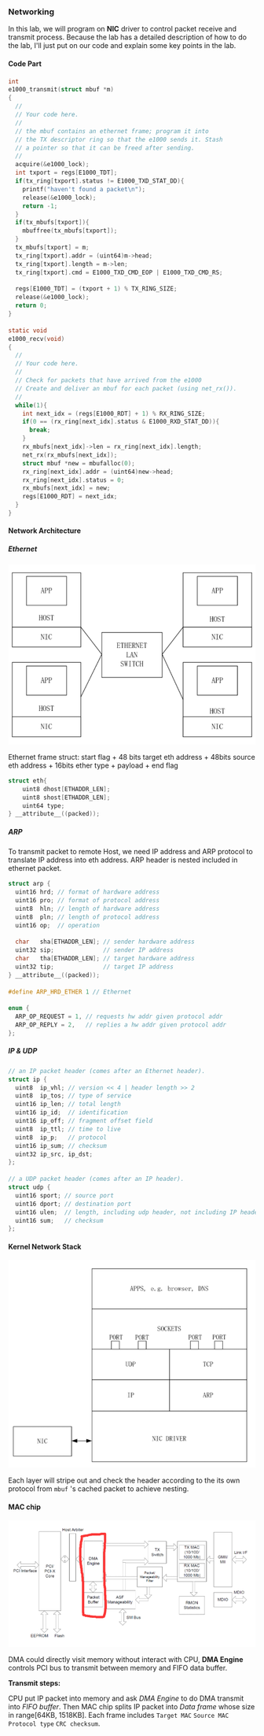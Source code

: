 ### Networking

In this lab, we will program on **NIC** driver to control packet receive and transmit process. Because the lab has a detailed description of how to do the lab, I'll just put on our code and explain some key points in the lab.



#### Code Part

```c
int
e1000_transmit(struct mbuf *m)
{
  //
  // Your code here.
  //
  // the mbuf contains an ethernet frame; program it into
  // the TX descriptor ring so that the e1000 sends it. Stash
  // a pointer so that it can be freed after sending.
  //
  acquire(&e1000_lock);
  int txport = regs[E1000_TDT];
  if(tx_ring[txport].status != E1000_TXD_STAT_DD){
    printf("haven't found a packet\n");
    release(&e1000_lock);
    return -1;
  }
  if(tx_mbufs[txport]){
    mbuffree(tx_mbufs[txport]);
  }
  tx_mbufs[txport] = m;
  tx_ring[txport].addr = (uint64)m->head;
  tx_ring[txport].length = m->len;
  tx_ring[txport].cmd = E1000_TXD_CMD_EOP | E1000_TXD_CMD_RS;

  regs[E1000_TDT] = (txport + 1) % TX_RING_SIZE;
  release(&e1000_lock);
  return 0;
}

static void
e1000_recv(void)
{
  //
  // Your code here.
  //
  // Check for packets that have arrived from the e1000
  // Create and deliver an mbuf for each packet (using net_rx()).
  //
  while(1){
    int next_idx = (regs[E1000_RDT] + 1) % RX_RING_SIZE;
    if(0 == (rx_ring[next_idx].status & E1000_RXD_STAT_DD)){
      break;
    }
    rx_mbufs[next_idx]->len = rx_ring[next_idx].length;
    net_rx(rx_mbufs[next_idx]);
    struct mbuf *new = mbufalloc(0);
    rx_ring[next_idx].addr = (uint64)new->head;
    rx_ring[next_idx].status = 0;
    rx_mbufs[next_idx] = new;
    regs[E1000_RDT] = next_idx;
  }
}
```



#### Network Architecture

##### Ethernet

![image-20220130143403111](Image/lab11-1.png)

Ethernet frame struct: start flag + 48 bits target eth address + 48bits source eth address + 16bits ether type + payload + end flag

```c
struct eth{
    uint8 dhost[ETHADDR_LEN];
    uint8 shost[ETHADDR_LEN];
    uint64 type;
} __attribute__((packed));
```

##### ARP

To transmit packet to remote Host, we need IP address and ARP protocol to translate IP address into eth address. ARP header is nested included in ethernet packet.

```c
struct arp {
  uint16 hrd; // format of hardware address
  uint16 pro; // format of protocol address
  uint8  hln; // length of hardware address
  uint8  pln; // length of protocol address
  uint16 op;  // operation

  char   sha[ETHADDR_LEN]; // sender hardware address
  uint32 sip;              // sender IP address
  char   tha[ETHADDR_LEN]; // target hardware address
  uint32 tip;              // target IP address
} __attribute__((packed));

#define ARP_HRD_ETHER 1 // Ethernet

enum {
  ARP_OP_REQUEST = 1, // requests hw addr given protocol addr
  ARP_OP_REPLY = 2,   // replies a hw addr given protocol addr
};
```



##### IP & UDP

```c
// an IP packet header (comes after an Ethernet header).
struct ip {
  uint8  ip_vhl; // version << 4 | header length >> 2
  uint8  ip_tos; // type of service
  uint16 ip_len; // total length
  uint16 ip_id;  // identification
  uint16 ip_off; // fragment offset field
  uint8  ip_ttl; // time to live
  uint8  ip_p;   // protocol
  uint16 ip_sum; // checksum
  uint32 ip_src, ip_dst;
};

// a UDP packet header (comes after an IP header).
struct udp {
  uint16 sport; // source port
  uint16 dport; // destination port
  uint16 ulen;  // length, including udp header, not including IP header
  uint16 sum;   // checksum
};
```



#### Kernel Network Stack

![image-20220130150540694](Image/Lab11-2.png)

Each layer will stripe out and check the header according to the its own protocol from `mbuf` 's cached packet to achieve nesting.



#### MAC chip

![image-20220130151743600](Image/lab11-3.png)

DMA could directly visit memory without interact with CPU, **DMA Engine** controls PCI bus to transmit between memory and FIFO data buffer.

**Transmit steps:**

CPU put IP packet into memory and ask *DMA Engine* to do DMA transmit into *FIFO buffer*. Then MAC chip splits IP packet into *Data frame* whose size in range[64KB, 1518KB]. Each frame includes `Target MAC` `Source MAC` `Protocol type` `CRC checksum`.
